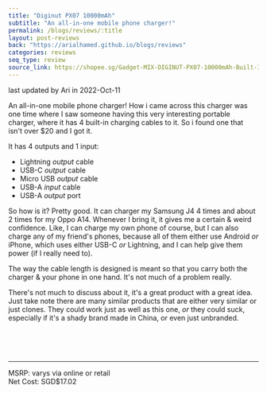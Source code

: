```yaml
---
title: "Diginut PX07 10000mAh"
subtitle: "An all-in-one mobile phone charger!"
permalink: /blogs/reviews/:title
layout: post-reviews
back: "https://arialhamed.github.io/blogs/reviews"
categories: reviews
seq_type: review
source_link: https://shopee.sg/Gadget-MIX-DIGINUT-PX07-10000mAh-Built-In-Cables-Power-bank-iPhone-Type-C-Samsung-Fast-Charging-i.229274891.8017848917
---
```


<timestamp>last updated by Ari in 2022-Oct-11</timestamp>

An all-in-one mobile phone charger! How i came across this charger was one time where I saw someone having this very interesting portable charger, where it has 4 built-in charging cables to it. So i found one that isn't over $20 and I got it.

It has 4 outputs and 1 input:
- Lightning _output_ cable
- USB-C _output_ cable
- Micro USB _output_ cable
- USB-A _input_ cable
- USB-A _output_ port

So how is it? Pretty good. It can charger my Samsung J4 4 times and about 2 times for my Oppo A14. Whenever I bring it, it gives me a certain & weird confidence. Like, I can charge my own phone of course, but I can also charge any of my friend's phones, because all of them either use Android _or_ iPhone, which uses either USB-C _or_ Lightning, and I can help give them power (if I really need to). 

The way the cable length is designed is meant so that you carry both the charger & your phone in one hand. It's not much of a problem really.

There's not much to discuss about it, it's a great product with a great idea. Just take note there are many similar products that are either very similar or just clones. They could work just as well as this one, _or_ they could suck, especially if it's a shady brand made in China, or even just unbranded.

<!-- ### Gallery -->

<br><br><br><hr>
MSRP: varys via online or retail<br>
Net Cost: SGD$17.02